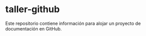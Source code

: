 # taller-github
Este repositorio contiene información para alojar un proyecto de documentación en GitHub.
